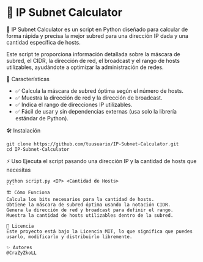 # 📡 IP Subnet Calculator

🚀 IP Subnet Calculator es un script en Python diseñado para calcular de forma rápida y precisa la mejor subred para una dirección IP dada y una cantidad específica de hosts.

Este script te proporciona información detallada sobre la máscara de subred, el CIDR, la dirección de red, el broadcast y el rango de hosts utilizables, ayudándote a optimizar la administración de redes.

📌 Características

* ✅ Calcula la máscara de subred óptima según el número de hosts.
* ✅ Muestra la dirección de red y la dirección de broadcast.
* ✅ Indica el rango de direcciones IP utilizables.
* ✅ Fácil de usar y sin dependencias externas (usa solo la librería estándar de Python).

🛠️ Instalación
````
git clone https://github.com/tuusuario/IP-Subnet-Calculator.git
cd IP-Subnet-Calculator
`````

⚡ Uso
Ejecuta el script pasando una dirección IP y la cantidad de hosts que necesitas
````
python script.py <IP> <Cantidad de Hosts>
```
🏗️ Cómo Funciona
Calcula los bits necesarios para la cantidad de hosts.
Obtiene la máscara de subred óptima usando la notación CIDR.
Genera la dirección de red y broadcast para definir el rango.
Muestra la cantidad de hosts utilizables dentro de la subred.

📜 Licencia
Este proyecto está bajo la Licencia MIT, lo que significa que puedes usarlo, modificarlo y distribuirlo libremente.

✨ Autores
@CraZyZkoLL
